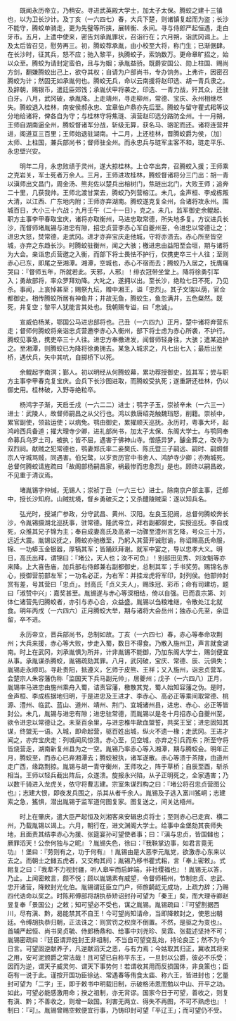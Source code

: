 <!-- { "loadSidebar": true } -->
　　既闻永历帝立，乃稍安。寻进武英殿大学士，加太子太保。腾蛟之建十三镇也，以为卫长沙计。及丁亥（一六四七）春，大兵下楚，则诸镇复起而为盗；长沙不能守，腾蛟单骑走，更为先璧等所挟，展转衡、永间。寻与侍郎严起恒遇，走白牙市。五月，上遣中使来，密告刘承胤罪状，召诣行在；六月朔，诣武冈谒上。上及太后皆召见，慰劳再三。初，腾蛟荐承胤，由小校至大将，称门生；已渐倨肆。在长沙时，征其兵，怒不应；驰入黎平，执腾蛟子，索饷数万。更命章旷招之，始以众至。腾蛟为请封定蛮伯，且与为姻；承胤益骄。既爵安国公、勋上柱国、赐尚方剑，翻嫌腾蛟出己上，欲夺其权；自请为户部尚书，专办饷务。上弗许，因密召腾蛟为计；然固无如承胤何也。腾蛟无兵，命以云南援将赵印选、胡一青兵隶之。及辞朝，赐银币，遣廷臣郊饯；承胤伏甲将袭之，印选、一青力战，歼其众，还驻白牙。八月，武冈破，承胤降。上走靖州，寻走柳州，常德、宝庆、永州相继尽失。腾蛟退入桂林，南安侯郝永忠、宜章伯卢鼎亦先后至。腾蛟与留守瞿式耜等议分地给诸将，俾各自为守；与桂林守将焦琏、滇营赵印选分路防全州。十一月朔，王师自湖南逼全州，腾蛟督诸军分战，斩级无算，获名马、骆驼而还。诸将连营并进，阁道亘三百里；王师始退驻湖南。十二月，上还桂林，晋腾蛟爵为侯，〔加〕太师、上柱国，兼兵部尚书；督师驻全州。而永忠兵与琏军主客不和，琏走平乐、永忠壁兴安。

　　明年二月，永忠败绩于灵州，遂大掠桂林。上仓卒出奔，召腾蛟入援；王师乘之克岩关，军士死者万余人。三月，王师进攻桂林，腾蛟督诸将分三门出：胡一青以滇师出文昌门，周金汤、熊兆佐以楚兵出榕树门，焦琏出北门，大败王师；追奔二十里，几获我帅。王师北渡甘棠去，腾蛟乃列营榕江。未几，金声桓、李成栋叛大清，以江西、广东地内附；王师亦弃湖南。腾蛟遂克复全州，合诸将攻永州。围城百日，大小三十六战；九月壬午（二十一日），克之。未几，监军御史余鲲起、职方主事李甲春取宝庆，诸将亦取衡州，马进忠取常德，所失地多复。方议进兵长沙，而督师堵胤锡与进忠有隙，招忠贞营李赤心军自夔州至，令进忠以常德让之；进忠大怒，焚常德，走武冈。进才亦弃宝庆走他城，守将亦溃去。赤心所至皆空城，亦弃之东趋长沙。时腾蛟驻衡州，闻之大骇；檄进忠由益阳至会垣，期与诸将为大会。亲诣忠贞营邀之入衡，而部下将士畏怯不护行，仅携吏卒三十人往；至则赤心已东，即尾之至湘潭。湘潭，空城也，赤心不宿而去；腾蛟乃入居之，抚膺痛哭曰：『督师五年，所就若此。天邪，人邪』！绯衣冠带坐堂上。降将徐勇引军入；勇故部将，率众罗拜劝降。大叱之，遂拥以出。至长沙，绝粒七日不死，乃见杀。事闻，上哀悼甚至；赐祭九坛，赠中湘王，谥「忠烈」。其子文瑞以荫，官佥都御史。相传腾蛟所居有神鱼井；井故无鱼，腾蛟生，鱼忽满井，五色粲然。既死，井复空；黎平人犹能言其处也。我朝赐专谥，曰「忠诚」。

　　宣威伯杨某，鄂国公马进忠部将也。己丑（一六四九）正月，楚中诸将弃营东走；督师何腾蛟将亲诣忠贞营邀李赤心入衡州，部下将士虑为赤心所袭，不护行。腾蛟见事急，携吏卒三十人往。进忠方奉檄进发，闻督师轻身往，大骇；遣某追护之。至湘潭，则腾蛟已为降将徐勇拥去。某急入城求之，凡七出七入；最后出至桥，遇伏兵，矢中其吭，自掷桥下以死。

　　余鲲起字南溟；鄞人。初以明经从何腾蛟幕，累功荐授御史，监其军；尝与职方主事李甲春克复宝庆。会兵下长沙图进取，而腾蛟受执死；遂重趼还桂林，仍以御史用。桂林破，入野寺绝粒卒。

　　杨鸿字子渐，天启壬戌（一六二二）进士；鹗字子玉，崇祯辛未（一六三一）进士：武陵人，故督师嗣昌之从父行也。鸿以救唐绍尧触魏珰怒，削籍。崇祯中，累官副使，领盐运使；以病免。鹗由御史，累擢顺天巡抚。永历时，粤事大坏，起鸿岭西兵备道；擢大理寺少卿，进礼部尚书，加太子太保、东阁大学士。与鹗同奉命募兵乌罗土司，被执；皆不屈，遇害于佛神山寺。僧感异梦，醵金葬之，改寺为双烈祠。献贼之犯常德也，鹗妻郑氏率二妾樊氏、陈氏暨三子嗣远、嗣时、嗣炯督宗人守城骂贼，同遇害。伯兄鹭，以岁贡历官中书舍人、鸿胪寺少卿；亦殉城死。总督何腾蛟请旌疏曰「故阁部杨嗣昌家，祸最惨而忠愈烈」是也。顾终以嗣昌故，不见重于清议焉。

　　堵胤锡字仲缄，无锡人；崇祯丁丑（一六三七）进士。除南京户部主事，迁郎中，授长沙知府。山贼扰境，督乡勇破灭之；又杀醴陵贼渠：遂以知兵名。

　　弘光时，授湖广参政，分守武昌、黄州、汉阳。左良玉犯阙，总督何腾蛟奔长沙，令胤锡摄湖北巡抚事，驻常德。隆武帝立，拜右副都御史，实授巡抚。李自成死，众推其兄子锦为主；奉自成妻高氏及高弟一功骤至澧州言乞降，号众三十万，远近大震。胤锡议抚之，腾蛟亦驰檄至，乃躬入其营开诚慰谕，称诏赐高氏命服，锦、一功蟒玉金银器，厚犒其军；皆踊跃拜谢。就军中宴之，导以忠孝大义。明日，高氏出拜，谓锦曰：『堵公，天人也；汝不可负』！别部田见秀、刘汝魁等亦来降。上大喜告庙，加兵部右侍郎兼右副都御史，总制其军；手书奖劳。赐锦名赤心，授御营前部左军；一功名必正，为右军：并挂龙虎将军印，封列侯。他部帅封赏有差，号其营曰「忠贞」。封高氏「贞义夫人」，赐珠冠、彩币；命有司建坊，题曰「淑赞中兴」：嘉奖甚至。胤锡遂与赤心等深相结，倚以自强。已而袁宗第、刘体仁诸营先归腾蛟者，亦引与赤心合，众益盛。胤锡以刍粮难继，令散处江北就食。明年丙戌（一六四六）正月腾蛟大举，期与诸将大会岳州；独赤心先至，余逗留，卒不进。

　　永历帝立，晋兵部尚书，总制如故。丁亥（一六四七）春，赤心等奉命攻荆州；大兵来援，赤心等大败，步走入蜀，数日不得食。乃散入施州卫，声言就食湖南。时上在武冈，刘承胤惧为所并，计非胤锡不能御，乃加东阁大学士，赐剑便宜从事。承胤谋杀腾蛟，胤锡疏劾其罪。八月，武冈破，宝庆、常德、辰、沅俱失；胤锡走永顺司。寻赴贵阳，抵遵义，乞师于皮熊、王祥；又入施州，诣忠贞营军。会楚宗人朱容藩伪称「监国天下兵马副元帅」，居夔州；戊子（一六四八）正月，胤锡率马进忠由施州乘舟入蜀，诘责容藩，檄散其党，蜀人始知容藩之伪。是时，金声桓、李成栋据地归明，于是进忠及王进才、李赤心、高必正等乘间取常德、桃源、澧州、临武、蓝山、道州、靖州、荆门、宜城诸州县，进忠、赤心、必正等皆封公。未几，胤锡与进忠有隙；进忠驻常德，而胤锡以是冬十月招赤心自夔州至，欲令进忠以常德让之。未至百余里，与进忠椎牛歃血盟誓，共奖王室；进忠固知其谋，终盟无一语。入城，即命起营，驱百姓出城，纵火不遗一椽；走武冈。王进才闻之，亦弃宝庆走：列城闻风惊溃。赤心至，见空城，亦弃之引兵而东；所至守将皆烧营走，湖南新复州县为之一空。胤锡乃率赤心等入湘潭，期与腾蛟会。明年正月，腾蛟至，而赤心已弃湘潭去；腾蛟被执，诸军遂散。赤心等溃于茶陵，由道州走广西，缘路剽掠。胤锡与胡一青守衡州，王师攻之，阵于草桥；自辰至酉，斩杀相当。王师以轻兵截出阵后，众遂溃。旋报永兴陷，从子正明死之，全家遇害；乃以数千骑进入龙虎关，依守将曹志建。宗室朱谋烈构之曰：『堵公将召忠贞营图公也』；志建大恨，即夜发兵围之，杀其从者千余人。胤锡及子逃入富川猺峒；志建索之急，猺惧，潜出胤锡于监军道何图复家。图复送之，间关达梧州。

　　时上在肇庆，遣大臣严起恒及刘湘客来安辑忠贞将士；至则赤心已走宾、横二州，乃载胤锡以谒上。六月，朝行在，进文渊阁大学士。给事中金堡劾其丧师失地，且面责其结李赤心为援、张筵宴孙可望使者事；曰：『滇与忠贞，皆国雠也；厥罪滔天！公奈何独与之昵』？胤锡失色，徐曰：『我鞅掌边事，如君言竟无功』！堡曰：『劳则有之，功于何有』！胤锡由是大恶李元胤党，欲激赤心东来以去之。而朝士之雠五虎者，又交构其间；胤锡乃移书瞿式耜，言「奉上密敕」。式耜复之曰：『我辈不力视封疆，听人皋牢而启衅端，非社稷福也』！胤锡无以答，乃止。上闻密敕言，颇不悦；顾以胤锡素有威望，令督师梧州，节制忠贞、忠武、忠开诸营，降敕封光化伯。胤锡谓廷臣立门户，师旅齮龁无成功，上疏力辞；乃赐四代诰命以奖之。时陈邦傅部将胡执恭矫诏封孙可望为「秦王」矣，而大理寺卿赵昱复奉「景国公」之敕；知可望必不受也，谋之胤锡。胤锡疏曰：『可望割据西川，尽有滇、黔，曷能禁其不自王！今可望尚知请命，当即降敕封之，使恩出朝廷。令缚胡执恭归朝，正法诛之：则赏罚之权庶不倒置。不然，是驱之为变也』。首辅严起恒、尚书吴贞毓、侍郎杨鼎和、给事中刘尧珍、吴霖、张载述坚持不可；胤锡密疏曰：『廷臣谓异姓封王非祖制，不当自可望变乱始，持论良正；然不为今日言。可望固逆献养子，凡逆献滔天之恶，与有力焉；今姑取其归正，冀收其将来之用，安可泥颁爵之常法哉！且可望已自称平东王，一旦封以公爵，彼必不乐受；因而为逆，谓天子威灵何、谓天下事势何！若谓收其用而反损国体，非良策也；臣窃有一说于此。谨按开国功臣徐达、常遇春等侑食太庙、称六王，皆进封也；乞量封可望为「二字」王，即于敕书中明载旧制，示破格沛恩而勉以中山、开平之功。如此，可望必能感激用命；揆之祖制，亦无背谬。国家今日于可望，善收之，则复有滇、黔；不善收之，则增一敌国。利害无两立、得失不再图，不可不熟虑也』！制曰：『可』。胤锡曾赐空敕便宜行事，乃铸印封可望「平辽王」；而可望仍不受。

